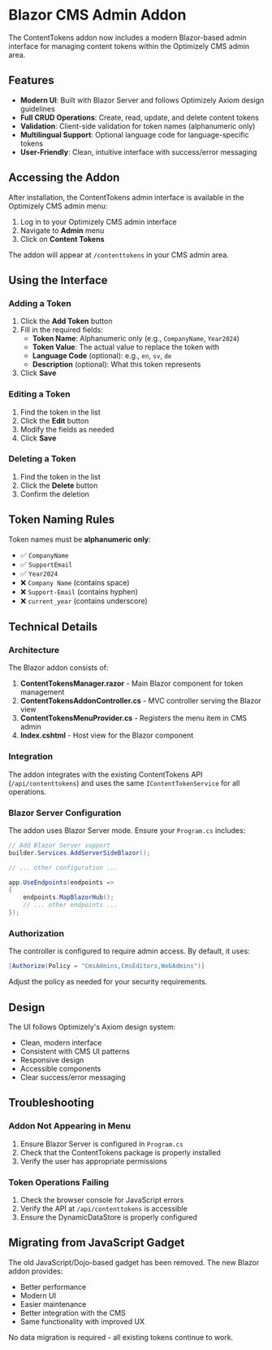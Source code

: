 # Blazor CMS Admin Addon

The ContentTokens addon now includes a modern Blazor-based admin interface for managing content tokens within the Optimizely CMS admin area.

## Features

- **Modern UI**: Built with Blazor Server and follows Optimizely Axiom design guidelines
- **Full CRUD Operations**: Create, read, update, and delete content tokens
- **Validation**: Client-side validation for token names (alphanumeric only)
- **Multilingual Support**: Optional language code for language-specific tokens
- **User-Friendly**: Clean, intuitive interface with success/error messaging

## Accessing the Addon

After installation, the ContentTokens admin interface is available in the Optimizely CMS admin menu:

1. Log in to your Optimizely CMS admin interface
2. Navigate to **Admin** menu
3. Click on **Content Tokens**

The addon will appear at `/contenttokens` in your CMS admin area.

## Using the Interface

### Adding a Token

1. Click the **Add Token** button
2. Fill in the required fields:
   - **Token Name**: Alphanumeric only (e.g., `CompanyName`, `Year2024`)
   - **Token Value**: The actual value to replace the token with
   - **Language Code** (optional): e.g., `en`, `sv`, `de`
   - **Description** (optional): What this token represents
3. Click **Save**

### Editing a Token

1. Find the token in the list
2. Click the **Edit** button
3. Modify the fields as needed
4. Click **Save**

### Deleting a Token

1. Find the token in the list
2. Click the **Delete** button
3. Confirm the deletion

## Token Naming Rules

Token names must be **alphanumeric only**:
- ✅ `CompanyName`
- ✅ `SupportEmail`
- ✅ `Year2024`
- ❌ `Company Name` (contains space)
- ❌ `Support-Email` (contains hyphen)
- ❌ `current_year` (contains underscore)

## Technical Details

### Architecture

The Blazor addon consists of:

1. **ContentTokensManager.razor** - Main Blazor component for token management
2. **ContentTokensAddonController.cs** - MVC controller serving the Blazor view
3. **ContentTokensMenuProvider.cs** - Registers the menu item in CMS admin
4. **Index.cshtml** - Host view for the Blazor component

### Integration

The addon integrates with the existing ContentTokens API (`/api/contenttokens`) and uses the same `IContentTokenService` for all operations.

### Blazor Server Configuration

The addon uses Blazor Server mode. Ensure your `Program.cs` includes:

```csharp
// Add Blazor Server support
builder.Services.AddServerSideBlazor();

// ... other configuration ...

app.UseEndpoints(endpoints =>
{
    endpoints.MapBlazorHub();
    // ... other endpoints ...
});
```

### Authorization

The controller is configured to require admin access. By default, it uses:

```csharp
[Authorize(Policy = "CmsAdmins,CmsEditors,WebAdmins")]
```

Adjust the policy as needed for your security requirements.

## Design

The UI follows Optimizely's Axiom design system:
- Clean, modern interface
- Consistent with CMS UI patterns
- Responsive design
- Accessible components
- Clear success/error messaging

## Troubleshooting

### Addon Not Appearing in Menu

1. Ensure Blazor Server is configured in `Program.cs`
2. Check that the ContentTokens package is properly installed
3. Verify the user has appropriate permissions

### Token Operations Failing

1. Check the browser console for JavaScript errors
2. Verify the API at `/api/contenttokens` is accessible
3. Ensure the DynamicDataStore is properly configured

## Migrating from JavaScript Gadget

The old JavaScript/Dojo-based gadget has been removed. The new Blazor addon provides:

- Better performance
- Modern UI
- Easier maintenance
- Better integration with the CMS
- Same functionality with improved UX

No data migration is required - all existing tokens continue to work.
